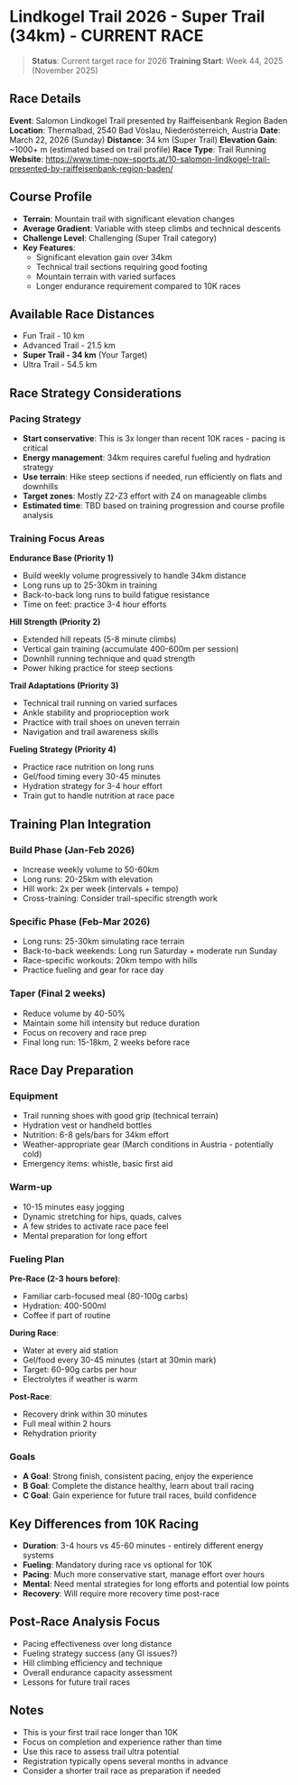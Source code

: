 # Lindkogel Trail 2026 - Super Trail (34km) - CURRENT RACE

> **Status**: Current target race for 2026
> **Training Start**: Week 44, 2025 (November 2025)

## Race Details

**Event**: Salomon Lindkogel Trail presented by Raiffeisenbank Region Baden
**Location**: Thermalbad, 2540 Bad Vöslau, Niederösterreich, Austria
**Date**: March 22, 2026 (Sunday)
**Distance**: 34 km (Super Trail)
**Elevation Gain**: ~1000+ m (estimated based on trail profile)
**Race Type**: Trail Running
**Website**: https://www.time-now-sports.at/10-salomon-lindkogel-trail-presented-by-raiffeisenbank-region-baden/

## Course Profile

- **Terrain**: Mountain trail with significant elevation changes
- **Average Gradient**: Variable with steep climbs and technical descents
- **Challenge Level**: Challenging (Super Trail category)
- **Key Features**:
  - Significant elevation gain over 34km
  - Technical trail sections requiring good footing
  - Mountain terrain with varied surfaces
  - Longer endurance requirement compared to 10K races

## Available Race Distances

- Fun Trail - 10 km
- Advanced Trail - 21.5 km
- **Super Trail - 34 km** (Your Target)
- Ultra Trail - 54.5 km

## Race Strategy Considerations

### Pacing Strategy

- **Start conservative**: This is 3x longer than recent 10K races - pacing is critical
- **Energy management**: 34km requires careful fueling and hydration strategy
- **Use terrain**: Hike steep sections if needed, run efficiently on flats and downhills
- **Target zones**: Mostly Z2-Z3 effort with Z4 on manageable climbs
- **Estimated time**: TBD based on training progression and course profile analysis

### Training Focus Areas

**Endurance Base (Priority 1)**

- Build weekly volume progressively to handle 34km distance
- Long runs up to 25-30km in training
- Back-to-back long runs to build fatigue resistance
- Time on feet: practice 3-4 hour efforts

**Hill Strength (Priority 2)**

- Extended hill repeats (5-8 minute climbs)
- Vertical gain training (accumulate 400-600m per session)
- Downhill running technique and quad strength
- Power hiking practice for steep sections

**Trail Adaptations (Priority 3)**

- Technical trail running on varied surfaces
- Ankle stability and proprioception work
- Practice with trail shoes on uneven terrain
- Navigation and trail awareness skills

**Fueling Strategy (Priority 4)**

- Practice race nutrition on long runs
- Gel/food timing every 30-45 minutes
- Hydration strategy for 3-4 hour effort
- Train gut to handle nutrition at race pace

## Training Plan Integration

### Build Phase (Jan-Feb 2026)

- Increase weekly volume to 50-60km
- Long runs: 20-25km with elevation
- Hill work: 2x per week (intervals + tempo)
- Cross-training: Consider trail-specific strength work

### Specific Phase (Feb-Mar 2026)

- Long runs: 25-30km simulating race terrain
- Back-to-back weekends: Long run Saturday + moderate run Sunday
- Race-specific workouts: 20km tempo with hills
- Practice fueling and gear for race day

### Taper (Final 2 weeks)

- Reduce volume by 40-50%
- Maintain some hill intensity but reduce duration
- Focus on recovery and race prep
- Final long run: 15-18km, 2 weeks before race

## Race Day Preparation

### Equipment

- Trail running shoes with good grip (technical terrain)
- Hydration vest or handheld bottles
- Nutrition: 6-8 gels/bars for 34km effort
- Weather-appropriate gear (March conditions in Austria - potentially cold)
- Emergency items: whistle, basic first aid

### Warm-up

- 10-15 minutes easy jogging
- Dynamic stretching for hips, quads, calves
- A few strides to activate race pace feel
- Mental preparation for long effort

### Fueling Plan

**Pre-Race (2-3 hours before)**:
- Familiar carb-focused meal (80-100g carbs)
- Hydration: 400-500ml
- Coffee if part of routine

**During Race**:
- Water at every aid station
- Gel/food every 30-45 minutes (start at 30min mark)
- Target: 60-90g carbs per hour
- Electrolytes if weather is warm

**Post-Race**:
- Recovery drink within 30 minutes
- Full meal within 2 hours
- Rehydration priority

### Goals

- **A Goal**: Strong finish, consistent pacing, enjoy the experience
- **B Goal**: Complete the distance healthy, learn about trail racing
- **C Goal**: Gain experience for future trail races, build confidence

## Key Differences from 10K Racing

- **Duration**: 3-4 hours vs 45-60 minutes - entirely different energy systems
- **Fueling**: Mandatory during race vs optional for 10K
- **Pacing**: Much more conservative start, manage effort over hours
- **Mental**: Need mental strategies for long efforts and potential low points
- **Recovery**: Will require more recovery time post-race

## Post-Race Analysis Focus

- Pacing effectiveness over long distance
- Fueling strategy success (any GI issues?)
- Hill climbing efficiency and technique
- Overall endurance capacity assessment
- Lessons for future trail races

## Notes

- This is your first trail race longer than 10K
- Focus on completion and experience rather than time
- Use this race to assess trail ultra potential
- Registration typically opens several months in advance
- Consider a shorter trail race as preparation if needed
